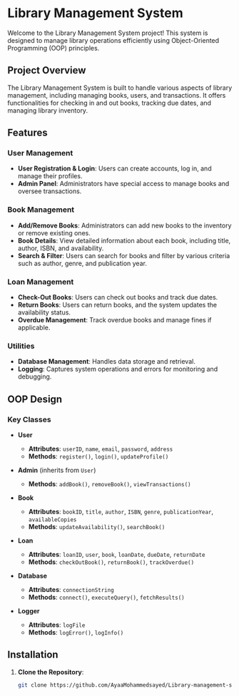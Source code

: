 # Library Management System

Welcome to the Library Management System project! This system is designed to manage library operations efficiently using Object-Oriented Programming (OOP) principles.

## Project Overview

The Library Management System is built to handle various aspects of library management, including managing books, users, and transactions. It offers functionalities for checking in and out books, tracking due dates, and managing library inventory.

## Features

### User Management

- **User Registration & Login**: Users can create accounts, log in, and manage their profiles.
- **Admin Panel**: Administrators have special access to manage books and oversee transactions.

### Book Management

- **Add/Remove Books**: Administrators can add new books to the inventory or remove existing ones.
- **Book Details**: View detailed information about each book, including title, author, ISBN, and availability.
- **Search & Filter**: Users can search for books and filter by various criteria such as author, genre, and publication year.

### Loan Management

- **Check-Out Books**: Users can check out books and track due dates.
- **Return Books**: Users can return books, and the system updates the availability status.
- **Overdue Management**: Track overdue books and manage fines if applicable.

### Utilities

- **Database Management**: Handles data storage and retrieval.
- **Logging**: Captures system operations and errors for monitoring and debugging.

## OOP Design

### Key Classes

- **User**
  - **Attributes**: `userID`, `name`, `email`, `password`, `address`
  - **Methods**: `register()`, `login()`, `updateProfile()`

- **Admin** (inherits from `User`)
  - **Methods**: `addBook()`, `removeBook()`, `viewTransactions()`

- **Book**
  - **Attributes**: `bookID`, `title`, `author`, `ISBN`, `genre`, `publicationYear`, `availableCopies`
  - **Methods**: `updateAvailability()`, `searchBook()`

- **Loan**
  - **Attributes**: `loanID`, `user`, `book`, `loanDate`, `dueDate`, `returnDate`
  - **Methods**: `checkOutBook()`, `returnBook()`, `trackOverdue()`

- **Database**
  - **Attributes**: `connectionString`
  - **Methods**: `connect()`, `executeQuery()`, `fetchResults()`

- **Logger**
  - **Attributes**: `logFile`
  - **Methods**: `logError()`, `logInfo()`

## Installation

1. **Clone the Repository**:
   ```bash
   git clone https://github.com/AyaaMohammedsayed/Library-management-system.git
